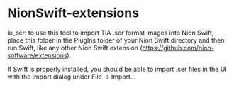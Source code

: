 # NionSwift-extensions

io_ser: to use this tool to import TIA .ser format images into Nion Swift, place this folder in the PlugIns folder of your Nion Swift directory and then run Swift, like any other Nion Swift extension (https://github.com/nion-software/extensions).

If Swift is properly installed, you should be able to import .ser files in the UI with the import dialog under File -> Import...
